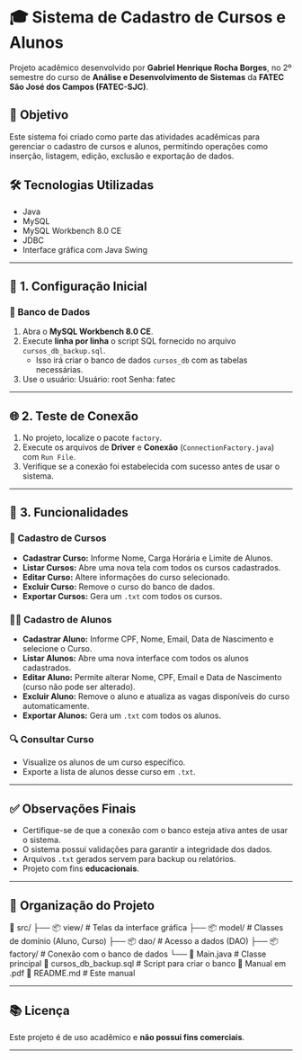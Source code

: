 # 🎓 Sistema de Cadastro de Cursos e Alunos

Projeto acadêmico desenvolvido por **Gabriel Henrique Rocha Borges**, no 2º semestre do curso de **Análise e Desenvolvimento de Sistemas** da **FATEC São José dos Campos (FATEC-SJC)**.

## 📌 Objetivo
Este sistema foi criado como parte das atividades acadêmicas para gerenciar o cadastro de cursos e alunos, permitindo operações como inserção, listagem, edição, exclusão e exportação de dados.

## 🛠️ Tecnologias Utilizadas
- Java
- MySQL
- MySQL Workbench 8.0 CE
- JDBC
- Interface gráfica com Java Swing

---

## 🔧 1. Configuração Inicial

### 💾 Banco de Dados
1. Abra o **MySQL Workbench 8.0 CE**.
2. Execute **linha por linha** o script SQL fornecido no arquivo `cursos_db_backup.sql`.
   - Isso irá criar o banco de dados `cursos_db` com as tabelas necessárias.
3. Use o usuário: 
Usuário: root
Senha: fatec

---

## 🌐 2. Teste de Conexão
1. No projeto, localize o pacote `factory`.
2. Execute os arquivos de **Driver** e **Conexão** (`ConnectionFactory.java`) com `Run File`.
3. Verifique se a conexão foi estabelecida com sucesso antes de usar o sistema.

---

## 📘 3. Funcionalidades

### 🏫 Cadastro de Cursos
- **Cadastrar Curso:** Informe Nome, Carga Horária e Limite de Alunos.
- **Listar Cursos:** Abre uma nova tela com todos os cursos cadastrados.
- **Editar Curso:** Altere informações do curso selecionado.
- **Excluir Curso:** Remove o curso do banco de dados.
- **Exportar Cursos:** Gera um `.txt` com todos os cursos.

### 👨‍🎓 Cadastro de Alunos
- **Cadastrar Aluno:** Informe CPF, Nome, Email, Data de Nascimento e selecione o Curso.
- **Listar Alunos:** Abre uma nova interface com todos os alunos cadastrados.
- **Editar Aluno:** Permite alterar Nome, CPF, Email e Data de Nascimento (curso não pode ser alterado).
- **Excluir Aluno:** Remove o aluno e atualiza as vagas disponíveis do curso automaticamente.
- **Exportar Alunos:** Gera um `.txt` com todos os alunos.

### 🔍 Consultar Curso
- Visualize os alunos de um curso específico.
- Exporte a lista de alunos desse curso em `.txt`.

---

## ✅ Observações Finais
- Certifique-se de que a conexão com o banco esteja ativa antes de usar o sistema.
- O sistema possui validações para garantir a integridade dos dados.
- Arquivos `.txt` gerados servem para backup ou relatórios.
- Projeto com fins **educacionais**.

---

## 📂 Organização do Projeto
📁 src/
├── 📦 view/ # Telas da interface gráfica
├── 📦 model/ # Classes de domínio (Aluno, Curso)
├── 📦 dao/ # Acesso a dados (DAO)
├── 📦 factory/ # Conexão com o banco de dados
└── 📜 Main.java # Classe principal
📄 cursos_db_backup.sql # Script para criar o banco
📄 Manual em .pdf
📄 README.md # Este manual

---

## 📚 Licença
Este projeto é de uso acadêmico e **não possui fins comerciais**.

---
